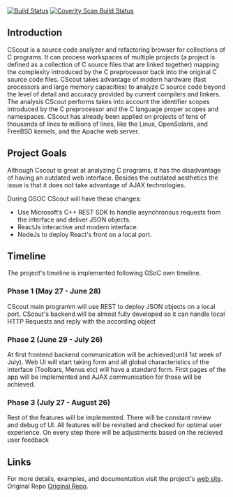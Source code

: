 [![Build Status](https://travis-ci.org/dspinellis/cscout.svg?branch=master)](https://travis-ci.org/dspinellis/cscout)
[![Coverity Scan Build Status](https://scan.coverity.com/projects/8463/badge.svg)](https://scan.coverity.com/projects/dspinellis-cscout)

## Introduction
CScout is a source code analyzer and refactoring browser for collections
of C programs.  It can process workspaces of multiple projects (a project
is defined as a collection of C source files that are linked together)
mapping the complexity introduced by the C preprocessor back into
the original C source code files.  CScout takes advantage of modern
hardware (fast processors and large memory capacities) to analyze
C source code beyond the level of detail and accuracy provided
by  current compilers and linkers.  The analysis CScout performs takes
into account the identifier scopes introduced by the C preprocessor and
the C language proper scopes and namespaces.  CScout has already been
applied on projects of tens of thousands of lines to millions of lines,
like the Linux, OpenSolaris, and FreeBSD kernels, and the Apache web
server. 

## Project Goals
Although Cscout is great at analyzing C programs, it has the disadvantage of having an outdated web interface. Besides the outdated aesthetics the issue is that it does not take advantage of AJAX technologies.

During GSOC CScout will have these changes: 
* Use Microsoft’s C++ REST SDK to handle 
asynchronous requests from the interface and deliver JSON objects.
* ReactJs interactive and modern interface.
* NodeJs to deploy React's front on a local port.

## Timeline
The project's timeline is implemented following GSoC own timeline.

### Phase 1 (May 27 - June 28)
CScout main programm will use REST to deploy JSON objects on a local port. CScout's backend will be almost fully developed so it can handle local HTTP Requests and reply with the according object

### Phase 2 (June 29 - July 26)
At first frontend backend communication will be achieved(until 1st week of July). Web UI will start taking form and all global characteristics of the interface (Toolbars, Menus etc) will have a standard form. First pages of the app 
will be implemented and AJAX communication for those will be achieved.

### Phase 3 (July 27 - August 26)
Rest of the features will be implemented. There will be constant review  
and debug of UI. All features will be revisited and checked for optimal
user experience. On every step there will be adjustments based on the recieved
user feedback

## Links
For more details, examples, and documentation visit the project's
[web site](http://www.spinellis.gr/cscout).
Original Repo
[Original Repo](https://github.com/dspinellis/cscout).
